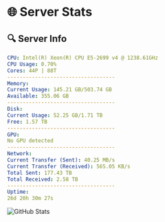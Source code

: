 # 🌐 Server Stats
## 🔍 Server Info
```yaml
CPU: Intel(R) Xeon(R) CPU E5-2699 v4 @ 1238.61GHz
CPU Usage: 0.70%
Cores: 44P | 88T
-----------------------------------
Memory:
Current Usage: 145.21 GB/503.74 GB
Available: 355.06 GB
-----------------------------------
Disk:
Current Usage: 52.25 GB/1.71 TB
Free: 1.57 TB
-----------------------------------
GPU:
No GPU detected
-----------------------------------
Network:
Current Transfer (Sent): 40.25 MB/s
Current Transfer (Received): 565.05 KB/s
Total Sent: 177.43 TB
Total Received: 2.58 TB
-----------------------------------
Uptime:
26d 20h 30m 27s
```
![GitHub Stats](https://img.shields.io/badge/Updated-2025-03-06_19:13:45-blue)